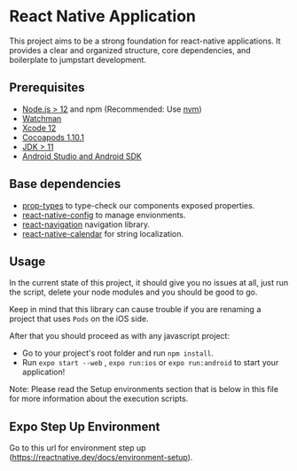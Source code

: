 # React Native Application

This project aims to be a strong foundation for react-native applications. 
It provides a clear and organized structure, core dependencies, and boilerplate to jumpstart development.

## Prerequisites

- [Node.js > 12](https://nodejs.org) and npm (Recommended: Use [nvm](https://github.com/nvm-sh/nvm))
- [Watchman](https://facebook.github.io/watchman)
- [Xcode 12](https://developer.apple.com/xcode)
- [Cocoapods 1.10.1](https://cocoapods.org)
- [JDK > 11](https://www.oracle.com/java/technologies/javase-jdk11-downloads.html)
- [Android Studio and Android SDK](https://developer.android.com/studio)

## Base dependencies

- [prop-types](https://github.com/facebook/prop-types) to type-check our components exposed properties.
- [react-native-config](https://github.com/luggit/react-native-config) to manage envionments.
- [react-navigation](https://reactnavigation.org/) navigation library.
- [react-native-calendar](https://github.com/stefalda/ReactNativeLocalization) for string localization.

## Usage

In the current state of this project, it should give you no issues at all, just run the script, delete your node modules and you should be good to go.

Keep in mind that this library can cause trouble if you are renaming a project that uses `Pods` on the iOS side.

After that you should proceed as with any javascript project:

- Go to your project's root folder and run `npm install`.
- Run  `expo start --web` , `expo run:ios` or `expo run:android` to start your application!

Note: Please read the Setup environments section that is below in this file for more information about the execution scripts.


## Expo Step Up Environment

Go to this url for environment step up (https://reactnative.dev/docs/environment-setup). 
